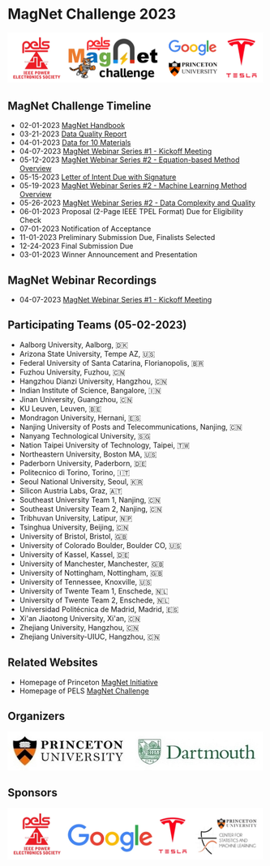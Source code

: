 # MagNet Challenge 2023
<img src="img/mclogo.jpg" width="800">

## MagNet Challenge Timeline

- 02-01-2023 [MagNet Handbook](docs/handbook.pdf)
- 03-21-2023 [Data Quality Report](docs/dataquality.pdf)
- 04-01-2023 [Data for 10 Materials](https://www.dropbox.com/sh/yk3rsinvsj831a7/AAAC6vPwXSJgruxmq0EbNvrVa?dl=0)
- 04-07-2023 [MagNet Webinar Series #1 - Kickoff Meeting](docs/webinar.pdf)
- 05-12-2023 [MagNet Webinar Series #2 - Equation-based Method Overview](https://princeton.zoom.us/j/93580224981)
- 05-15-2023 [Letter of Intent Due with Signature](docs/registration.pdf) 
- 05-19-2023 [MagNet Webinar Series #2 - Machine Learning Method Overview](https://princeton.zoom.us/j/93580224981)
- 05-26-2023 [MagNet Webinar Series #2 - Data Complexity and Quality](https://princeton.zoom.us/j/93580224981)
- 06-01-2023 Proposal (2-Page IEEE TPEL Format) Due for Eligibility Check
- 07-01-2023 Notification of Acceptance
- 11-01-2023 Preliminary Submission Due, Finalists Selected
- 12-24-2023 Final Submission Due
- 03-01-2023 Winner Announcement and Presentation

## MagNet Webinar Recordings

- 04-07-2023 [MagNet Webinar Series #1 - Kickoff Meeting](https://www.youtube.com/embed/vXiF10Ycqi4)

## Participating Teams (05-02-2023)

- Aalborg University, Aalborg, 🇩🇰
- Arizona State University, Tempe AZ, 🇺🇸
- Federal University of Santa Catarina, Florianopolis, 🇧🇷
- Fuzhou University, Fuzhou, 🇨🇳
- Hangzhou Dianzi University, Hangzhou, 🇨🇳
- Indian Institute of Science, Bangalore, 🇮🇳
- Jinan University, Guangzhou, 🇨🇳
- KU Leuven, Leuven, 🇧🇪
- Mondragon University, Hernani, 🇪🇸
- Nanjing University of Posts and Telecommunications, Nanjing, 🇨🇳
- Nanyang Technological University, 🇸🇬
- Nation Taipei University of Technology, Taipei, 🇹🇼
- Northeastern University, Boston MA, 🇺🇸
- Paderborn University, Paderborn, 🇩🇪
- Politecnico di Torino, Torino, 🇮🇹
- Seoul National University, Seoul, 🇰🇷
- Silicon Austria Labs, Graz, 🇦🇹
- Southeast University Team 1, Nanjing, 🇨🇳
- Southeast University Team 2, Nanjing, 🇨🇳
- Tribhuvan University, Latipur, 🇳🇵
- Tsinghua University, Beijing, 🇨🇳
- University of Bristol, Bristol, 🇬🇧
- University of Colorado Boulder, Boulder CO, 🇺🇸
- University of Kassel, Kassel, 🇩🇪
- University of Manchester, Manchester, 🇬🇧
- University of Nottingham, Nottingham, 🇬🇧
- University of Tennessee, Knoxville, 🇺🇸
- University of Twente Team 1, Enschede, 🇳🇱
- University of Twente Team 2, Enschede, 🇳🇱
- Universidad Politécnica de Madrid, Madrid, 🇪🇸
- Xi'an Jiaotong University, Xi'an, 🇨🇳
- Zhejiang University, Hangzhou, 🇨🇳
- Zhejiang University-UIUC, Hangzhou, 🇨🇳

## Related Websites

- Homepage of Princeton [MagNet Initiative](https://mag-net.princeton.edu/)
- Homepage of PELS [MagNet Challenge](https://minjiechen.github.io/magnetchallenge/)

## Organizers
<img src="img/magnetteam.jpg" width="800">

## Sponsors
<img src="img/sponsor.jpg" width="800">


